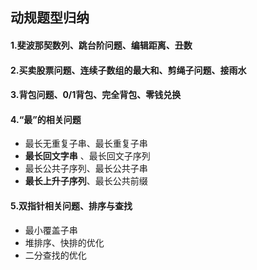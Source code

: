 ## 动规题型归纳

#### 1.斐波那契数列、跳台阶问题、编辑距离、丑数
#### 2.买卖股票问题、连续子数组的最大和、剪绳子问题、接雨水
#### 3.背包问题、0/1背包、完全背包、零钱兑换
#### 4.“最”的相关问题
- 最长无重复子串、最长重复子串
- **最长回文字串** 、最长回文子序列
- 最长公共子序列、最长公共子串
- **最长上升子序列**、最长公共前缀
#### 5.双指针相关问题、排序与查找
- 最小覆盖子串
- 堆排序、快排的优化
- 二分查找的优化

